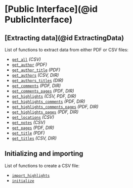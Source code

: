 # [Public Interface](@id PublicInterface)

## [Extracting data](@id ExtractingData)

List of functions to extract data from either PDF or CSV files:
- [`get_all`](@ref) _(CSV)_
- [`get_author`](@ref) _(PDF)_
- [`get_author_title`](@ref) _(PDF)_
- [`get_authors`](@ref) _(CSV, DIR)_
- [`get_authors_titles`](@ref) _(DIR)_
- [`get_comments`](@ref) _(PDF, DIR)_
- [`get_comments_pages`](@ref) _(PDF, DIR)_
- [`get_highlights`](@ref) _(CSV, PDF, DIR)_
- [`get_highlights_comments`](@ref) _(PDF, DIR)_
- [`get_highlights_comments_pages`](@ref) _(PDF, DIR)_
- [`get_highlights_pages`](@ref) _(PDF, DIR)_
- [`get_locations`](@ref) _(CSV)_
- [`get_notes`](@ref) _(CSV)_
- [`get_pages`](@ref) _(PDF, DIR)_
- [`get_title`](@ref) _(PDF)_
- [`get_titles`](@ref) _(CSV, DIR)_

## Initializing and importing

List of functions to create a CSV file:
- [`import_highlights`](@ref)
- [`initialize`](@ref)
